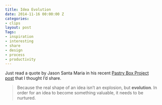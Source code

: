 ```yaml
---
title: Idea Evolution
date: 2014-11-16 00:00:00 Z
categories:
- clips
layout: post
Tags:
- inspiration
- interesting
- share
- design
- process
- productivity
---
```


Just read a quote by Jason Santa Maria in his recent [Pastry Box Project post](https://the-pastry-box-project.net/jason-santa-maria/2014-november-15) that I thought I’d share.

> Because the real shape of an idea isn’t an explosion, but **evolution**. In order for an idea to become something valuable, it needs to be nurtured.


